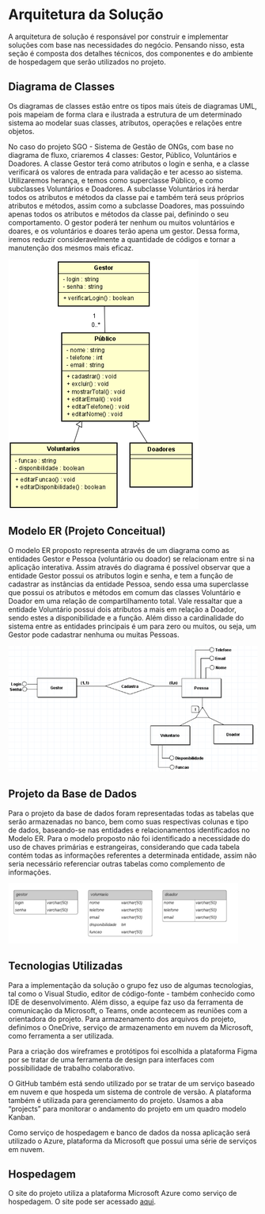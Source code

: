 # Arquitetura da Solução

A arquitetura de solução é responsável por construir e implementar soluções com base nas necessidades do negócio. Pensando nisso, esta seção é composta dos detalhes técnicos, dos componentes e do ambiente de hospedagem que serão utilizados no projeto.

## Diagrama de Classes

Os diagramas de classes estão entre os tipos mais úteis de diagramas UML, pois mapeiam de forma clara e ilustrada a estrutura de um determinado sistema ao modelar suas classes, atributos, operações e relações entre objetos.

No caso do projeto SGO - Sistema de Gestão de ONGs, com base no diagrama de fluxo, criaremos 4 classes: Gestor, Público, Voluntários e Doadores. A classe Gestor terá como atributos o login e senha, e a classe verificará os valores de entrada para validação e ter acesso ao sistema. Utilizaremos herança, e temos como superclasse Público, e como subclasses Voluntários e Doadores. A subclasse Voluntários irá herdar todos os atributos e métodos da classe pai e também terá seus próprios atributos e métodos, assim como a subclasse Doadores, mas possuindo apenas todos os atributos e métodos da classe pai, definindo o seu comportamento. O gestor poderá ter nenhum ou muitos voluntários e doares, e os voluntários e doares terão apena um gestor. Dessa forma, iremos reduzir consideravelmente a quantidade de códigos e tornar a manutenção dos mesmos mais eficaz.

![Diagrama de Classes](img/diagrama-de-classe.png)

## Modelo ER (Projeto Conceitual)

O modelo ER proposto representa através de um diagrama como as entidades Gestor e Pessoa (voluntário ou doador) se relacionam entre si na aplicação interativa. Assim através do diagrama é possível observar que a entidade Gestor possui os atributos login e senha, e tem a função de cadastrar as instâncias da entidade Pessoa, sendo essa uma superclasse que possui os atributos e métodos em comum das classes Voluntário e Doador em uma relação de compartilhamento total. Vale ressaltar que a entidade Voluntário possui dois atributos a mais em relação a Doador, sendo estes a disponibilidade e a função. Além disso a cardinalidade do sistema entre as entidades principais é um para zero ou muitos, ou seja, um Gestor pode cadastrar nenhuma ou muitas Pessoas.

![Modelo ER](img/modelo-ER.png)

## Projeto da Base de Dados

Para o projeto da base de dados foram representadas todas as tabelas que serão armazenadas no banco, bem como suas respectivas colunas e tipo de dados, baseando-se nas entidades e relacionamentos identificados no Modelo ER. Para o modelo proposto não foi identificado a necessidade do uso de chaves primárias e estrangeiras, considerando que cada tabela contém todas as informações referentes a determinada entidade, assim não seria necessário referenciar outras tabelas como complemento de informações.

![Projeto da Base de Dados](img/projeto-base-de-dados.png)

## Tecnologias Utilizadas

Para a implementação da solução o grupo fez uso de algumas tecnologias, tal como o Visual Studio, editor de código-fonte - também conhecido como IDE de desenvolvimento. Além disso, a equipe faz uso da ferramenta de comunicação da Microsoft, o Teams, onde acontecem as reuniões com a orientadora do projeto. Para armazenamento dos arquivos do projeto, definimos o OneDrive, serviço de armazenamento em nuvem da Microsoft, como ferramenta a ser utilizada. 

Para a criação dos wireframes e protótipos foi escolhida a plataforma Figma por se tratar de uma ferramenta de design para interfaces com possibilidade de trabalho colaborativo.  

O GitHub também está sendo utilizado por se tratar de um serviço baseado em nuvem e que hospeda um sistema de controle de versão. A plataforma também é utilizada para gerenciamento do projeto. Usamos a aba “projects” para monitorar o andamento do projeto em um quadro modelo Kanban. 

Como serviço de hospedagem e banco de dados da nossa aplicação será utilizado o Azure, plataforma da Microsoft que possui uma série de serviços em nuvem. 

## Hospedagem

O site do projeto utiliza a plataforma Microsoft Azure como serviço de hospedagem. O site pode ser acessado [aqui](https://domingosolidario.azurewebsites.net/).


